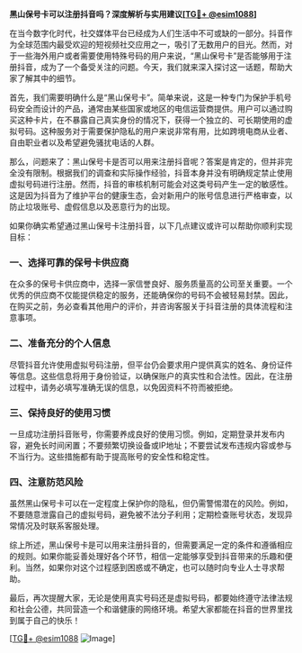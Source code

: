 **黑山保号卡可以注册抖音吗？深度解析与实用建议[[TG💪+ @esim1088](https://t.me/s/esim1088)]**

在当今数字化时代，社交媒体平台已经成为人们生活中不可或缺的一部分。抖音作为全球范围内最受欢迎的短视频社交应用之一，吸引了无数用户的目光。然而，对于一些海外用户或者需要使用特殊号码的用户来说，“黑山保号卡”是否能够用于注册抖音，成为了一个备受关注的问题。今天，我们就来深入探讨这一话题，帮助大家了解其中的细节。

首先，我们需要明确什么是“黑山保号卡”。简单来说，这是一种专门为保护手机号码安全而设计的产品，通常由某些国家或地区的电信运营商提供。用户可以通过购买这种卡片，在不暴露自己真实身份的情况下，获得一个独立的、可长期使用的虚拟号码。这种服务对于需要保护隐私的用户来说非常有用，比如跨境电商从业者、自由职业者以及希望避免骚扰电话的人群。

那么，问题来了：黑山保号卡是否可以用来注册抖音呢？答案是肯定的，但并非完全没有限制。根据我们的调查和实际操作经验，抖音本身并没有明确规定禁止使用虚拟号码进行注册。然而，抖音的审核机制可能会对这类号码产生一定的敏感性。这是因为抖音为了维护平台的健康生态，会对新用户的账号信息进行严格审查，以防止垃圾账号、虚假信息以及恶意行为的出现。

如果你确实希望通过黑山保号卡注册抖音，以下几点建议或许可以帮助你顺利实现目标：

### **一、选择可靠的保号卡供应商**
在众多的保号卡供应商中，选择一家信誉良好、服务质量高的公司至关重要。一个优秀的供应商不仅能提供稳定的服务，还能确保你的号码不会被轻易封禁。因此，在购买之前，务必查看其他用户的评价，并咨询客服关于抖音注册的具体流程和注意事项。

### **二、准备充分的个人信息**
尽管抖音允许使用虚拟号码注册，但平台仍会要求用户提供真实的姓名、身份证件等信息。这些信息将用于身份验证，以确保账户的真实性和合法性。因此，在注册过程中，请务必填写准确无误的信息，以免因资料不符而被拒绝。

### **三、保持良好的使用习惯**
一旦成功注册抖音账号，你需要养成良好的使用习惯。例如，定期登录并发布内容，避免长时间闲置；不要频繁切换设备或IP地址；不要尝试发布违规内容或参与不当行为。这些措施都有助于提高账号的安全性和稳定性。

### **四、注意防范风险**
虽然黑山保号卡可以在一定程度上保护你的隐私，但仍需警惕潜在的风险。例如，不要随意泄露自己的虚拟号码，避免被不法分子利用；定期检查账号状态，发现异常情况及时联系客服处理。

综上所述，黑山保号卡是可以用来注册抖音的，但需要满足一定的条件和遵循相应的规则。如果你能妥善处理好各个环节，相信一定能够享受到抖音带来的乐趣和便利。当然，如果你对这个过程感到困惑或不确定，也可以随时向专业人士寻求帮助。

最后，再次提醒大家，无论是使用真实号码还是虚拟号码，都要始终遵守法律法规和社会公德，共同营造一个和谐健康的网络环境。希望大家都能在抖音的世界里找到属于自己的快乐！

[[TG💪+ @esim1088](https://t.me/s/esim1088) ![Image](https://i.postimg.cc/4NQfJmqS/Snipaste-2025-05-13-00-14-12.png)]